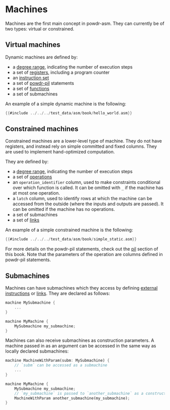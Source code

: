 # Machines

Machines are the first main concept in powdr-asm. They can currently be of two types: virtual or constrained.

## Virtual machines

Dynamic machines are defined by:
- a [degree range](./degree_range.md), indicating the number of execution steps
- a set of [registers](./registers.md), including a program counter
- an [instruction set](./instructions.md)
- a set of [powdr-pil](../pil/) statements
- a set of [functions](./functions.md)
- a set of submachines

An example of a simple dynamic machine is the following:

```rust
{{#include ../../../test_data/asm/book/hello_world.asm}}
```

## Constrained machines

Constrained machines are a lower-level type of machine. They do not have registers, and instead rely on simple committed and fixed columns. They are used to implement hand-optimized computation.

They are defined by:
- a [degree range](./degree_range.md), indicating the number of execution steps
- a set of [operations](./operations.md)
- an `operation_identifier` column, used to make constraints conditional over which function is called. It can be omitted with `_` if the machine has at most one operation.
- a `latch` column, used to identify rows at which the machine can be accessed from the outside (where the inputs and outputs are passed). It can be omitted if the machine has no operations.
- a set of submachines
- a set of [links](links.md)

An example of a simple constrained machine is the following:

```rust
{{#include ../../../test_data/asm/book/simple_static.asm}}
```

For more details on the powdr-pil statements, check out the [pil](../pil) section of this book. Note that the parameters of the operation are columns defined in powdr-pil statements.

## Submachines

Machines can have submachines which they access by defining [external instructions](./instructions.md) or [links](./links.md). They are declared as follows:

```rust
machine MySubmachine {
    ...
}

machine MyMachine {
    MySubmachine my_submachine;
}
```

Machines can also receive submachines as construction parameters.
A machine passed in as an argument can be accessed in the same way as locally declared submachines:

```rust
machine MachineWithParam(subm: MySubmachine) {
    // `subm` can be accessed as a submachine
    ...
}

machine MyMachine {
    MySubmachine my_submachine;
    // `my_submachine` is passed to `another_submachine` as a construction argument
    MachineWithParam another_submachine(my_submachine);
}
```
